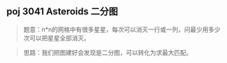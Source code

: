 ## poj 3041  Asteroids 二分图
>题意：n*n的网格中有很多星星，每次可以消灭一行或一列，问最少用多少次可以把星星全部消灭。

>思路：我们把图建好会发现是二分图，可以转化为求最大匹配。
